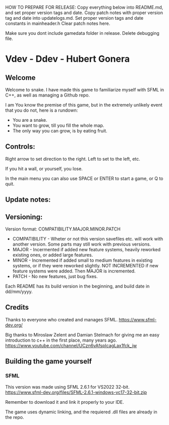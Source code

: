 HOW TO PREPARE FOR RELEASE:
Copy everything below into README.md, and set proper version tags and date.
Copy patch notes with proper version tag and date into updatelogs.md.
Set proper version tags and date constants in mainheader.h
Clear patch notes here.

Make sure you dont include gamedata folder in release.
Delete debugging file.

# Vdev - Ddev - Hubert Gonera

## Welcome

Welcome to snake.
I have made this game to familiarize myself with SFML in C++, as well as managing a Github repo.

I am You know the premise of this game, but in the extremely unlikely event that you do not, here is a rundown:
* You are a snake.
* You want to grow, till you fill the whole map.
* The only way you can grow, is by eating fruit.

## Controls:

Right arrow to set direction to the right. Left to set to the left, etc.

If you hit a wall, or yourself, you lose.

In the main menu you can also use SPACE or ENTER to start a game, or Q to quit.

## Update notes:


## Versioning:

Version format: COMPATIBILITY.MAJOR.MINOR.PATCH

* COMPATIBILITY - Wheter or not this version savefiles etc. will work with another version. Some parts may still work with previous versions.
* MAJOR - Incermented if added new feature systems, heavily reworked existing ones, or added large features.
* MINOR - Incremented if added small to medium features in existing systems, or if they were reworked slightly. NOT INCREMENTED if new feature systems were added. Then MAJOR is incremented.
* PATCH - No new features, just bug fixes.

Each README has its build version in the beginning, and build date in dd/mm/yyyy.

## Credits
Thanks to everyone who created and manages SFML.
https://www.sfml-dev.org/

Big thanks to Miroslaw Zelent and Damian Stelmach for giving me an easy introduction to c++ in the first place, many years ago.
https://www.youtube.com/channel/UCzn6vAfspIcagLax1fck_jw

## Building the game yourself

### SFML
This version was made using SFML 2.6.1 for VS2022 32-bit.
https://www.sfml-dev.org/files/SFML-2.6.1-windows-vc17-32-bit.zip

Remember to download it and link it properly to your IDE.

The game uses dynamic linking, and the requiered .dll files are already in the repo.